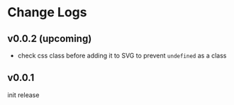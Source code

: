 # Change Logs

## v0.0.2 (upcoming)

 - check css class before adding it to SVG to prevent `undefined` as a class


## v0.0.1

init release
